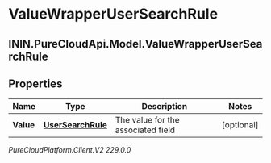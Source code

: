 # ValueWrapperUserSearchRule

## ININ.PureCloudApi.Model.ValueWrapperUserSearchRule

## Properties

|Name | Type | Description | Notes|
|------------ | ------------- | ------------- | -------------|
| **Value** | [**UserSearchRule**](UserSearchRule) | The value for the associated field | [optional] |



_PureCloudPlatform.Client.V2 229.0.0_
